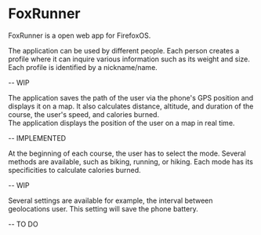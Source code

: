 <h1>FoxRunner</h1>

<p>FoxRunner is a open web app for FirefoxOS.</p>

<p>The application can be used by different people. Each person creates a profile where it can inquire various information such as its weight and size. Each profile is identified by a nickname/name.</p> -- WIP

<p>The application saves the path of the user via the phone's GPS position and displays it on a map. It also calculates distance, altitude, and duration of the course, the user's speed, and calories burned.<br />
The application displays the position of the user on a map in real time.</p> -- IMPLEMENTED

<p>At the beginning of each course, the user has to select the mode. Several methods are available, such as biking, running, or hiking. Each mode has its specificities to calculate calories burned.</p> -- WIP

<p>Several settings are available for example, the interval between geolocations user. This setting will save the phone battery.</p>  -- TO DO

</hr>

